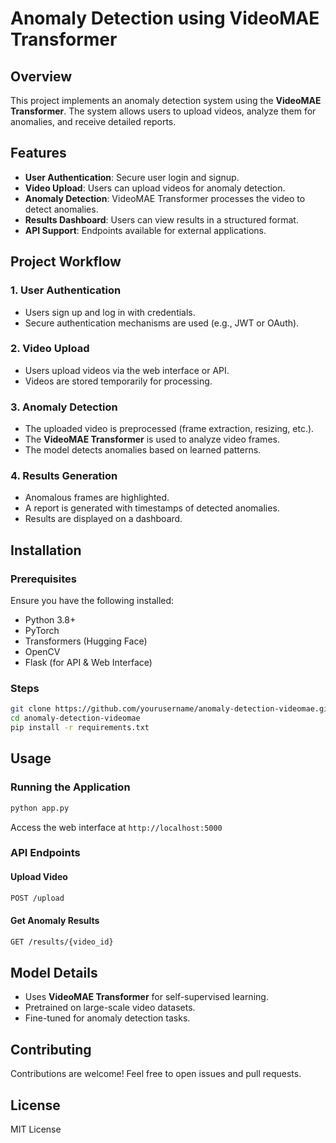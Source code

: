 # Anomaly Detection using VideoMAE Transformer

## Overview

This project implements an anomaly detection system using the **VideoMAE Transformer**. The system allows users to upload videos, analyze them for anomalies, and receive detailed reports.

## Features

- **User Authentication**: Secure user login and signup.
- **Video Upload**: Users can upload videos for anomaly detection.
- **Anomaly Detection**: VideoMAE Transformer processes the video to detect anomalies.
- **Results Dashboard**: Users can view results in a structured format.
- **API Support**: Endpoints available for external applications.

## Project Workflow

### 1. User Authentication

- Users sign up and log in with credentials.
- Secure authentication mechanisms are used (e.g., JWT or OAuth).

### 2. Video Upload

- Users upload videos via the web interface or API.
- Videos are stored temporarily for processing.

### 3. Anomaly Detection

- The uploaded video is preprocessed (frame extraction, resizing, etc.).
- The **VideoMAE Transformer** is used to analyze video frames.
- The model detects anomalies based on learned patterns.

### 4. Results Generation

- Anomalous frames are highlighted.
- A report is generated with timestamps of detected anomalies.
- Results are displayed on a dashboard.

## Installation

### Prerequisites

Ensure you have the following installed:

- Python 3.8+
- PyTorch
- Transformers (Hugging Face)
- OpenCV
- Flask (for API & Web Interface)

### Steps

```sh
git clone https://github.com/yourusername/anomaly-detection-videomae.git
cd anomaly-detection-videomae
pip install -r requirements.txt
```

## Usage

### Running the Application

```sh
python app.py
```

Access the web interface at `http://localhost:5000`

### API Endpoints

#### Upload Video

```sh
POST /upload
```

#### Get Anomaly Results

```sh
GET /results/{video_id}
```

## Model Details

- Uses **VideoMAE Transformer** for self-supervised learning.
- Pretrained on large-scale video datasets.
- Fine-tuned for anomaly detection tasks.

## Contributing

Contributions are welcome! Feel free to open issues and pull requests.

## License

MIT License
